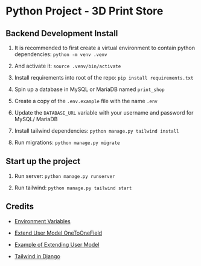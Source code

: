 # Python Project - 3D Print Store

## Backend Development Install

1. It is recommended to first create a virtual environment to contain python dependencies:
`python -m venv .venv`

2. And activate it:
`source .venv/bin/activate`

3. Install requirements into root of the repo:
`pip install requirements.txt`

4. Spin up a database in MySQL or MariaDB named `print_shop`

5. Create a copy of the `.env.example` file with the name `.env`

6. Update the `DATABASE_URL` variable with your username and password for MySQL/ MariaDB

7. Install tailwind dependencies:
`python manage.py tailwind install`

8. Run migrations:
`python manage.py migrate`

## Start up the project

1. Run server:
`python manage.py runserver`

2. Run tailwind:
`python manage.py tailwind start`


## Credits

- [Environment Variables](https://alicecampkin.medium.com/how-to-set-up-environment-variables-in-django-f3c4db78c55f)

- [Extend User Model OneToOneField](https://docs.djangoproject.com/en/5.2/topics/auth/customizing/#extending-the-existing-user-model)
- [Example of Extending User Model](https://www.crunchydata.com/blog/extending-djangos-user-model-with-onetoonefield)

- [Tailwind in Django](https://django-tailwind.readthedocs.io/en/latest/installation.html)
